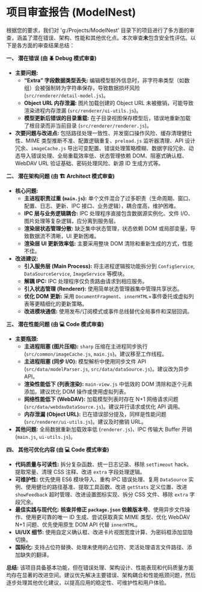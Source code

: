 # 项目审查报告 (ModelNest)

根据您的要求，我们对 'g:/Projects/ModelNest' 目录下的项目进行了多方面的审查，涵盖了潜在错误、架构、性能和其他优化点。本次审查**未**包含安全性评估。以下是各方面的审查结果总结：

**一、 潜在错误 (由 🪲 Debug 模式审查)**

*   **主要问题:**
    *   **“Extra” 字段数据类型丢失:** 编辑模型额外信息时，非字符串类型（如数组）会被强制转为字符串保存，导致数据损坏风险 (`src/renderer/detail-model.js`)。
    *   **Object URL 内存泄漏:** 图片加载创建的 Object URL 未被撤销，可能导致渲染进程内存泄漏 (`src/renderer/ui-utils.js`)。
    *   **模型更新后错误的目录重载:** 在子目录视图保存模型后，错误地重新加载了根目录而非当前目录 (`src/renderer/renderer.js`)。
*   **次要问题与改进点:** 包括路径处理一致性、并发窗口操作风险、缓存清理健壮性、MIME 类型推断不准、配置逻辑重复、`preload.js` 监听器清理、API 设计冗余、`imageCache.js` 导出可变配置、错误处理策略模糊、数据字段冗余、动态导入错误处理、全局重载效率低、状态管理依赖 DOM、阻塞式确认框、WebDAV URL 验证基础、密码处理风险、新源 ID 生成方式等。

**二、 潜在架构问题 (由 🏗️ Architect 模式审查)**

*   **核心问题:**
    *   **主进程职责过重 (`main.js`):** 单个文件混合了过多职责（生命周期、窗口、配置、日志、更新、IPC 接口、业务逻辑），耦合度高，维护困难。
    *   **IPC 层与业务逻辑耦合:** IPC 处理程序直接包含数据源实例化、文件 I/O、图片处理等复杂逻辑，应分离到服务层。
    *   **渲染层状态管理分散:** 缺乏集中状态管理，状态依赖 DOM 或局部变量，导致数据流不清晰，UI 更新困难。
    *   **渲染层 UI 更新效率低:** 主要采用整块 DOM 清除和重新生成的方式，性能不佳。
*   **改进建议:**
    *   **引入服务层 (Main Process):** 将主进程逻辑按功能拆分到 `ConfigService`, `DataSourceService`, `ImageService` 等模块。
    *   **解耦 IPC:** IPC 处理程序仅负责路由请求到相应服务。
    *   **引入状态管理 (Renderer):** 使用简单状态管理器集中管理共享状态。
    *   **优化 DOM 更新:** 采用 `DocumentFragment`、`innerHTML`+事件委托或虚拟列表等更精细化的更新策略。
    *   **改进模块通信:** 使用发布/订阅模式或事件总线替代全局事件和深层回调。

**三、 潜在性能问题 (由 💻 Code 模式审查)**

*   **主要瓶颈:**
    *   **主进程阻塞 (图片压缩):** `sharp` 压缩在主进程同步执行 (`src/common/imageCache.js`, `main.js`)。建议移至工作线程。
    *   **主进程阻塞 (同步 I/O):** 模型解析中使用同步文件 API (`src/data/modelParser.js`, `src/data/dataSource.js`)。建议改为异步 API。
    *   **渲染性能低下 (列表渲染):** `main-view.js` 中低效的 DOM 清除和逐个元素添加。建议优化 DOM 操作或使用虚拟列表。
    *   **网络性能低下 (WebDAV):** 加载模型列表时存在 N+1 网络请求问题 (`src/data/webdavDataSource.js`)。建议并行请求或优化 API 调用。
    *   **内存泄漏 (Object URL):** 已在错误部分提及，同样是性能问题 (`src/renderer/ui-utils.js`)。建议及时撤销 URL。
*   **其他问题:** 全局数据重新加载效率低 (`renderer.js`)、IPC 传输大 Buffer 开销 (`main.js`, `ui-utils.js`)。

**四、 其他可优化内容 (由 💻 Code 模式审查)**

*   **代码质量与可读性:** 拆分复杂函数、统一日志记录、移除 `setTimeout` hack、提取常量、清理 CSS 注释、改进 `extra` 字段处理逻辑。
*   **可维护性:** 优先使用 ES6 模块导入、重构 IPC 错误处理、复用 `DataSource` 实例、使用健壮的路径基准、提取工具函数、改进 `getStats` 定义位置、改进 `showFeedback` 超时管理、改进设置图标实现、拆分 CSS 文件、移除 `extra` 字段冗余。
*   **最佳实践与现代化:** **核查并修正 `package.json` 依赖版本号**、使用异步文件操作、使用更可靠的唯一 ID 生成、尝试获取真实 MIME 类型、优化 WebDAV N+1 问题、优先使用原生 DOM API 代替 `innerHTML`。
*   **UI/UX 细节:** 使用自定义确认框、改进卡片视图宽度计算、为密码框添加显隐切换。
*   **国际化:** 支持占位符替换、处理未使用的占位符、灵活处理语言文件路径、添加缺失的翻译。

**总结:**
该项目具备基本功能，但在错误处理、架构设计、性能表现和代码质量方面均存在显著的改进空间。建议优先解决主要错误、架构耦合和性能瓶颈问题，然后逐步处理其他优化建议，以提高应用的稳定性、可维护性和用户体验。